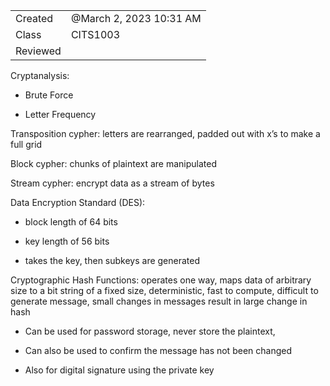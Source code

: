 

|   |   |
|---|---|
|Created|@March 2, 2023 10:31 AM|
|Class|CITS1003|
|Reviewed||

Cryptanalysis:

- Brute Force

- Letter Frequency

Transposition cypher: letters are rearranged, padded out with x’s to make a full grid

Block cypher: chunks of plaintext are manipulated

Stream cypher: encrypt data as a stream of bytes

Data Encryption Standard (DES):

- block length of 64 bits

- key length of 56 bits

- takes the key, then subkeys are generated

Cryptographic Hash Functions: operates one way, maps data of arbitrary size to a bit string of a fixed size, deterministic, fast to compute, difficult to generate message, small changes in messages result in large change in hash

- Can be used for password storage, never store the plaintext,

- Can also be used to confirm the message has not been changed

- Also for digital signature using the private key